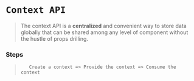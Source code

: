 # **`Context API`**

> The context API is a **centralized** and convenient way to store data globally that can be shared among any level of component without the hustle of props drilling.

### **Steps**

>        Create a context => Provide the context => Consume the context

